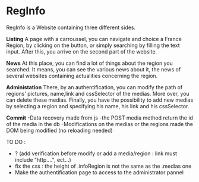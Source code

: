 # RegInfo

RegInfo is a Website containing three different sides.

**Listing** 
A page with a carroussel, you can navigate and choice a France Region, by clicking on the button, or simply searching by filling the text input.
After this, you arrive on the second part of the website.



**News** 
At this place, you can find a lot of things about the region you searched.
It means, you can see the various news about it, the news of several websites containing actualities concerning the region.

**Administation**
There, by an authentification, you can modify the path of regions' pictures, name,link and cssSelector of the medias. More over, you can delete these medias. Finally, you have the possibility to add new medias by selecting a region and specifying his name, his link and his cssSelector.


**Commit**
-Data recovery made from js
-the POST media method return the id of the media in the db
-Modifications on the medias or the regions made the DOM being modified (no reloading needed) 


TO DO : 
- ? (add verification before modify or add a media/region : link must include "http....", ect...)
- fix the css : the height of .infoRegion is not the same as the .medias one
- Make the authentification page to access to the administrator pannel